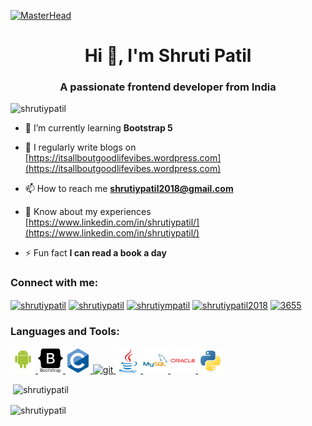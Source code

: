 [![MasterHead](https://imgs.search.brave.com/Dhr20m1b0XkycX9QXxkF1fmasLsAyUvd1cFXrw3eFxU/rs:fit:1200:331:1/g:ce/aHR0cHM6Ly9taXIt/czMtY2RuLWNmLmJl/aGFuY2UubmV0L3By/b2plY3RfbW9kdWxl/cy8xNDAwX29wdF8x/LzQ3NWViMDk1NzQ2/MTUxLjVlOWVjZGU2/OTVmN2EuZ2lm.gif)](https://shrutiypatil.io)
<h1 align="center">Hi 👋, I'm Shruti Patil</h1>
<h3 align="center">A passionate frontend developer from India</h3>

<p align="left"> <img src="https://komarev.com/ghpvc/?username=shrutiypatil&label=Profile%20views&color=daa6f2&style=plastic" alt="shrutiypatil" /> </p>

- 🌱 I’m currently learning **Bootstrap 5**

- 📝 I regularly write blogs on [https://itsallboutgoodlifevibes.wordpress.com](https://itsallboutgoodlifevibes.wordpress.com)

- 📫 How to reach me **shrutiypatil2018@gmail.com**

- 📄 Know about my experiences [https://www.linkedin.com/in/shrutiypatil/](https://www.linkedin.com/in/shrutiypatil/)

- ⚡ Fun fact **I can read a book a day**

<h3 align="left">Connect with me:</h3>
<p align="left">
<a href="https://twitter.com/shrutiypatil" target="blank"><img align="center" src="https://raw.githubusercontent.com/rahuldkjain/github-profile-readme-generator/master/src/images/icons/Social/twitter.svg" alt="shrutiypatil" height="30" width="40" /></a>
<a href="https://linkedin.com/in/shrutiypatil" target="blank"><img align="center" src="https://raw.githubusercontent.com/rahuldkjain/github-profile-readme-generator/master/src/images/icons/Social/linked-in-alt.svg" alt="shrutiypatil" height="30" width="40" /></a>
<a href="https://instagram.com/shrutiympatil" target="blank"><img align="center" src="https://raw.githubusercontent.com/rahuldkjain/github-profile-readme-generator/master/src/images/icons/Social/instagram.svg" alt="shrutiympatil" height="30" width="40" /></a>
<a href="https://www.hackerrank.com/shrutiypatil2018" target="blank"><img align="center" src="https://raw.githubusercontent.com/rahuldkjain/github-profile-readme-generator/master/src/images/icons/Social/hackerrank.svg" alt="shrutiypatil2018" height="30" width="40" /></a>
<a href="https://discord.gg/3655" target="blank"><img align="center" src="https://raw.githubusercontent.com/rahuldkjain/github-profile-readme-generator/master/src/images/icons/Social/discord.svg" alt="3655" height="30" width="40" /></a>
</p>

<h3 align="left">Languages and Tools:</h3>
<p align="left"> <a href="https://developer.android.com" target="_blank" rel="noreferrer"> <img src="https://raw.githubusercontent.com/devicons/devicon/master/icons/android/android-original-wordmark.svg" alt="android" width="40" height="40"/> </a> <a href="https://getbootstrap.com" target="_blank" rel="noreferrer"> <img src="https://raw.githubusercontent.com/devicons/devicon/master/icons/bootstrap/bootstrap-plain-wordmark.svg" alt="bootstrap" width="40" height="40"/> </a> <a href="https://www.cprogramming.com/" target="_blank" rel="noreferrer"> <img src="https://raw.githubusercontent.com/devicons/devicon/master/icons/c/c-original.svg" alt="c" width="40" height="40"/> </a> <a href="https://git-scm.com/" target="_blank" rel="noreferrer"> <img src="https://www.vectorlogo.zone/logos/git-scm/git-scm-icon.svg" alt="git" width="40" height="40"/> </a> <a href="https://www.java.com" target="_blank" rel="noreferrer"> <img src="https://raw.githubusercontent.com/devicons/devicon/master/icons/java/java-original.svg" alt="java" width="40" height="40"/> </a> <a href="https://www.mysql.com/" target="_blank" rel="noreferrer"> <img src="https://raw.githubusercontent.com/devicons/devicon/master/icons/mysql/mysql-original-wordmark.svg" alt="mysql" width="40" height="40"/> </a> <a href="https://www.oracle.com/" target="_blank" rel="noreferrer"> <img src="https://raw.githubusercontent.com/devicons/devicon/master/icons/oracle/oracle-original.svg" alt="oracle" width="40" height="40"/> </a> <a href="https://www.python.org" target="_blank" rel="noreferrer"> <img src="https://raw.githubusercontent.com/devicons/devicon/master/icons/python/python-original.svg" alt="python" width="40" height="40"/> </a> </p>

<p>&nbsp;<img align="center" src="https://github-readme-stats.vercel.app/api?username=shrutiypatil&show_icons=true&locale=en" alt="shrutiypatil" /></p>

<p><img align="center" src="https://github-readme-streak-stats.herokuapp.com/?user=shrutiypatil&theme=dark" alt="shrutiypatil" /></p>
